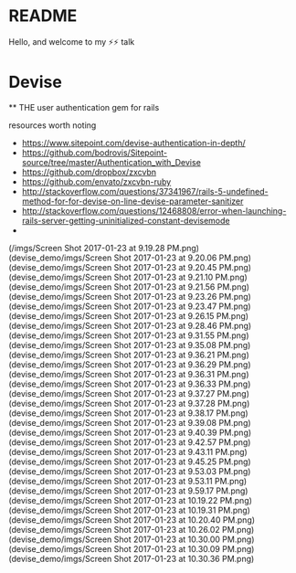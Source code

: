 # README

Hello, and welcome to my ⚡️⚡️ talk

# Devise
** THE user authentication gem for rails

resources worth noting
* https://www.sitepoint.com/devise-authentication-in-depth/
* https://github.com/bodrovis/Sitepoint-source/tree/master/Authentication_with_Devise
* https://github.com/dropbox/zxcvbn
* https://github.com/envato/zxcvbn-ruby
* http://stackoverflow.com/questions/37341967/rails-5-undefined-method-for-for-devise-on-line-devise-parameter-sanitizer
* http://stackoverflow.com/questions/12468808/error-when-launching-rails-server-getting-uninitialized-constant-devisemode
*

(/imgs/Screen Shot 2017-01-23 at 9.19.28 PM.png)
(devise_demo/imgs/Screen Shot 2017-01-23 at 9.20.06 PM.png)
(devise_demo/imgs/Screen Shot 2017-01-23 at 9.20.45 PM.png)
(devise_demo/imgs/Screen Shot 2017-01-23 at 9.21.10 PM.png)
(devise_demo/imgs/Screen Shot 2017-01-23 at 9.21.56 PM.png)
(devise_demo/imgs/Screen Shot 2017-01-23 at 9.23.26 PM.png)
(devise_demo/imgs/Screen Shot 2017-01-23 at 9.23.47 PM.png)
(devise_demo/imgs/Screen Shot 2017-01-23 at 9.26.15 PM.png)
(devise_demo/imgs/Screen Shot 2017-01-23 at 9.28.46 PM.png)
(devise_demo/imgs/Screen Shot 2017-01-23 at 9.31.55 PM.png)
(devise_demo/imgs/Screen Shot 2017-01-23 at 9.35.08 PM.png)
(devise_demo/imgs/Screen Shot 2017-01-23 at 9.36.21 PM.png)
(devise_demo/imgs/Screen Shot 2017-01-23 at 9.36.29 PM.png)
(devise_demo/imgs/Screen Shot 2017-01-23 at 9.36.31 PM.png)
(devise_demo/imgs/Screen Shot 2017-01-23 at 9.36.33 PM.png)
(devise_demo/imgs/Screen Shot 2017-01-23 at 9.37.27 PM.png)
(devise_demo/imgs/Screen Shot 2017-01-23 at 9.37.28 PM.png)
(devise_demo/imgs/Screen Shot 2017-01-23 at 9.38.17 PM.png)
(devise_demo/imgs/Screen Shot 2017-01-23 at 9.39.08 PM.png)
(devise_demo/imgs/Screen Shot 2017-01-23 at 9.40.39 PM.png)
(devise_demo/imgs/Screen Shot 2017-01-23 at 9.42.57 PM.png)
(devise_demo/imgs/Screen Shot 2017-01-23 at 9.43.11 PM.png)
(devise_demo/imgs/Screen Shot 2017-01-23 at 9.45.25 PM.png)
(devise_demo/imgs/Screen Shot 2017-01-23 at 9.53.03 PM.png)
(devise_demo/imgs/Screen Shot 2017-01-23 at 9.53.11 PM.png)
(devise_demo/imgs/Screen Shot 2017-01-23 at 9.59.17 PM.png)
(devise_demo/imgs/Screen Shot 2017-01-23 at 10.19.22 PM.png)
(devise_demo/imgs/Screen Shot 2017-01-23 at 10.19.31 PM.png)
(devise_demo/imgs/Screen Shot 2017-01-23 at 10.20.40 PM.png)
(devise_demo/imgs/Screen Shot 2017-01-23 at 10.26.02 PM.png)
(devise_demo/imgs/Screen Shot 2017-01-23 at 10.30.00 PM.png)
(devise_demo/imgs/Screen Shot 2017-01-23 at 10.30.09 PM.png)
(devise_demo/imgs/Screen Shot 2017-01-23 at 10.30.36 PM.png)